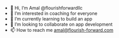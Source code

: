 - 👋 Hi, I’m Amal @flourishforwardllc
- 👀 I’m interested in coaching for everyone
- 🌱 I’m currently learning to build an app
- 💞️ I’m looking to collaborate on app development
- 📫 How to reach me amal@flourish-forward.com

<!---
flourishforwardllc/flourishforwardllc is a ✨ special ✨ repository because its `README.md` (this file) appears on your GitHub profile.
You can click the Preview link to take a look at your changes.
--->
